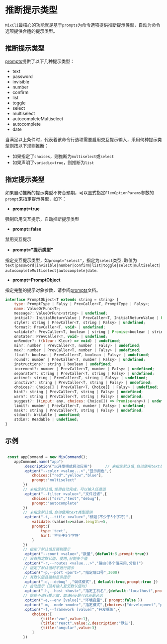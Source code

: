 # 推断提示类型

`MixCli`最核心的功能就是基于`prompts`为命令选项提供推断提示类型，自动为命令选项提供合适的提示类型。


## 推断提示类型

[prompts](https://github.com/terkelg/prompts)提供了以下几种提示类型：

- text
- password
- invisible
- number
- confirm
- list
- toggle
- select
- multiselect
- autocompleteMultiselect
- autocomplete
- date

当满足以上条件时，代表着该命令行选项需要启用交互提示输入，采用何种提示类型则按以下规则推断：

- 如果指定了`choices`，则推断为`multiselect`或`select`
- 如果声明了`variadic=true`，则推断为`list`


## 指定提示类型

如果自动推断的提示类型不符合预期，可以显式指定`FlexOptionParams`参数的`prompt`来指定提示类型，如下：

- **prompt=true**

强制启用交互提示，自动推断提示类型

- **prompt=false**

禁用交互提示

- **prompt="提示类型"**

指定交互提示类型，如`prompt="select"`，指定为`select`类型.
取值为`text|password|invisible|number|confirm|list|toggle|select|multiselect|autocompleteMultiselect|autocomplete|date`.

- **prompt=PromptObject**

指定完整的提示对象参数，请参阅[prompts](https://github.com/terkelg/prompts)文档。

```js
interface PromptObject<T extends string = string> {
    type: PromptType | Falsy | PrevCaller<T, PromptType | Falsy>;
    name: ValueOrFunc<T>;
    message?: ValueOrFunc<string> | undefined;
    initial?: InitialReturnValue | PrevCaller<T, InitialReturnValue | Promise<InitialReturnValue>> | undefined;
    style?: string | PrevCaller<T, string | Falsy> | undefined;
    format?: PrevCaller<T, void> | undefined;
    validate?: PrevCaller<T, boolean | string | Promise<boolean | string>> | undefined;
    onState?: PrevCaller<T, void> | undefined;
    onRender?: ((kleur: Kleur) => void) | undefined;
    min?: number | PrevCaller<T, number | Falsy> | undefined;
    max?: number | PrevCaller<T, number | Falsy> | undefined;
    float?: boolean | PrevCaller<T, boolean | Falsy> | undefined;
    round?: number | PrevCaller<T, number | Falsy> | undefined;
    instructions?: string | boolean | undefined;
    increment?: number | PrevCaller<T, number | Falsy> | undefined;
    separator?: string | PrevCaller<T, string | Falsy> | undefined;
    active?: string | PrevCaller<T, string | Falsy> | undefined;
    inactive?: string | PrevCaller<T, string | Falsy> | undefined;
    choices?: Choice[] | PrevCaller<T, Choice[] | Falsy> | undefined;
    hint?: string | PrevCaller<T, string | Falsy> | undefined;
    warn?: string | PrevCaller<T, string | Falsy> | undefined;
    suggest?: ((input: any, choices: Choice[]) => Promise<any>) | undefined;
    limit?: number | PrevCaller<T, number | Falsy> | undefined;
    mask?: string | PrevCaller<T, string | Falsy> | undefined;
    stdout?: Writable | undefined;
    stdin?: Readable | undefined;
}

```

## 示例

```js

 const appCommand = new MixCommand();
    appCommand.name("app")
        .description("以开发模式启动应用")      // 未指定默认值,自动使用text类型提供
        .option("--color <value...>","显示颜色",{ 
            choices:["red","yellow","blue"],      
            prompt:"multiselect"
        })  
        // 未指定默认值,使用自动完成，可以输入任意值
        .option("--filter <value>","文件过滤",{ 
            choices:["src","test","debug"],
            prompt:"autocomplete"
        })    
        // 未指定默认值,自动使用text类型提供
        .option("-t,--title <value>","标题(不少于5个字符)",{
            validate:(value)=>value.length>=5,
            prompt:{
                type:'text',
                hint:'不少于5个字符'
            }
        })    
        // 指定了默认值且强制提示
        .option("--count <value>","数量",{default:5,prompt:true})
        // 没有指定默认值，使用,分割多个值
        .option("-r,--routes <value...>","路由(多个值采用,分割)")                           
        // 指定了默认值时不进行提示
        .option("-p,--port <port>","指定端口号",3000)                      
        // 有默认值且强制显示提示
        .option("-d,--debug" ,"调试模式",{ default:true,prompt:true })      
        // 自动提示（没有输入且无默认值时）
        .option("-h,--host <host>","指定主机名",{default:"localhost",prompt:true})                            
        // 始终不进行提示取，取决env是可选还是必选
        .option("-e,--env [value]","环境变量",{ prompt:false })                                   
        .option("-m,--mode <mode>","指定模式",{choices:["development","production","test","debug"]})
        .option("-f,--framework [value]","开发框架",{
            choices:[
                {title:"vue",value:1},
                {title:"react",value:2,description:"默认"},
                {title:"angular",value:3}
            ]
        })
```













